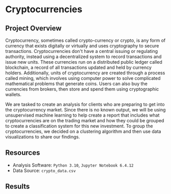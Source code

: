 # Cryptocurrencies

## Project Overview

Cryptocurrency, sometimes called crypto-currency or crypto, is any form of currency that exists digitally or virtually and uses cryptography to secure transactions. Cryptocurrencies don't have a central issuing or regulating authority, instead using a decentralized system to record transactions and issue new units.
These currencies run on a distributed public ledger called blockchain, a record of all transactions updated and held by currency holders. Additionally, units of cryptocurrency are created through a process called mining, which involves using computer power to solve complicated mathematical problems that generate coins. Users can also buy the currencies from brokers, then store and spend them using cryptographic wallets.

We are tasked to create an analysis for clients who are preparing to get into the cryptocurrency market. Since there is no known output, we will be using unsupervised machine learning to help create a report that includes what cryptocurrencies are on the trading market and how they could be grouped to create a classification system for this new investment. To group the cryptocurrencies, we decided on a clustering algorithm and then use data visualizations to share our findings.

## Resources
+ Analysis Software: `Python 3.10`, `Jupyter Notebook 6.4.12`
+ Data Source: `crypto_data.csv`

## Results


